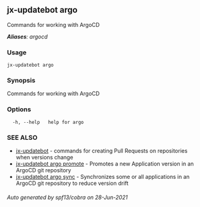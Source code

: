 ## jx-updatebot argo

Commands for working with ArgoCD

***Aliases**: argocd*

### Usage

```
jx-updatebot argo
```

### Synopsis

Commands for working with ArgoCD

### Options

```
  -h, --help   help for argo
```

### SEE ALSO

* [jx-updatebot](jx-updatebot.md)	 - commands for creating Pull Requests on repositories when versions change
* [jx-updatebot argo promote](jx-updatebot_argo_promote.md)	 - Promotes a new Application version in an ArgoCD git repository
* [jx-updatebot argo sync](jx-updatebot_argo_sync.md)	 - Synchronizes some or all applications in an ArgoCD git repository to reduce version drift

###### Auto generated by spf13/cobra on 28-Jun-2021
